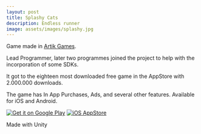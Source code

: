 ```yaml
---
layout: post
title: Splashy Cats
description: Endless runner
image: assets/images/splashy.jpg
---
```


Game made in [Artik Games](http://artikgames.com/).

Lead Programmer, later two programmes joined the project to help with the incorporation of some SDKs.

It got to the eighteen most downloaded free game in the AppStore with 2.000.000 downloads.  

The game has In App Purchases, Ads, and several other features. Available for iOS and Android.

<a href='https://play.google.com/store/apps/details?id=com.ag.splashycats&pcampaignid=MKT-Other-global-all-co-prtnr-py-PartBadge-Mar2515-1'><img alt='Get it on Google Play' src='{{ site.url }}{{ site.baseurl }}{{ site.images }}playstore.png'/></a>
<a href="https://itunes.apple.com/app/splashy-cats-endless-zigzag/id1105999795?mt=8" target="_blank" rel="external" title="Splashy Cats Arcade for iOS" itemprop="installUrl"><img src="{{ site.url }}{{ site.baseurl }}{{ site.images }}appstore.png" alt="iOS AppStore" title="AppStore"></a>

Made with Unity